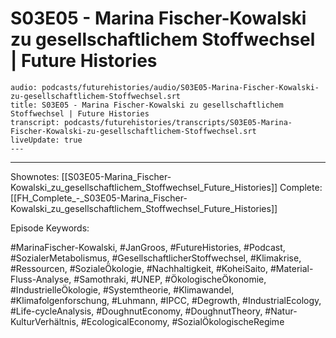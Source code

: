 # S03E05 - Marina Fischer-Kowalski zu gesellschaftlichem Stoffwechsel | Future Histories

```audio-note
audio: podcasts/futurehistories/audio/S03E05-Marina-Fischer-Kowalski-zu-gesellschaftlichem-Stoffwechsel.srt
title: S03E05 - Marina Fischer-Kowalski zu gesellschaftlichem Stoffwechsel | Future Histories
transcript: podcasts/futurehistories/transcripts/S03E05-Marina-Fischer-Kowalski-zu-gesellschaftlichem-Stoffwechsel.srt
liveUpdate: true
---

```
---

Shownotes: [[S03E05-Marina_Fischer-Kowalski_zu_gesellschaftlichem_Stoffwechsel_Future_Histories]]
Complete: [[FH_Complete_-_S03E05-Marina_Fischer-Kowalski_zu_gesellschaftlichem_Stoffwechsel_Future_Histories]]

Episode Keywords:

#MarinaFischer-Kowalski, #JanGroos, #FutureHistories, #Podcast, #SozialerMetabolismus, #GesellschaftlicherStoffwechsel, #Klimakrise, #Ressourcen, #SozialeÖkologie, #Nachhaltigkeit, #KoheiSaito, #Material-Fluss-Analyse, #Samothraki, #UNEP, #ÖkologischeÖkonomie, #IndustrielleÖkologie, #Systemtheorie, #Klimawandel, #Klimafolgenforschung, #Luhmann, #IPCC, #Degrowth, #IndustrialEcology, #Life-cycleAnalysis, #DoughnutEconomy, #DoughnutTheory, #Natur-KulturVerhältnis, #EcologicalEconomy, #SozialÖkologischeRegime
